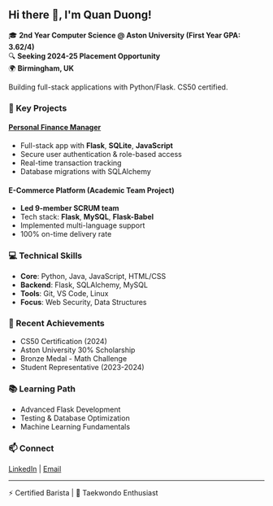 ## Hi there 👋, I'm Quan Duong!
🎓 **2nd Year Computer Science @ Aston University (First Year GPA: 3.62/4)**  
🔍 **Seeking 2024-25 Placement Opportunity**  
🌍 **Birmingham, UK**  

Building full-stack applications with Python/Flask. CS50 certified.

### 🚀 Key Projects
#### **[Personal Finance Manager](https://github.com/Quanthenewbiecoder/Personal-finance-manager)**
- Full-stack app with **Flask**, **SQLite**, **JavaScript**
- Secure user authentication & role-based access
- Real-time transaction tracking
- Database migrations with SQLAlchemy

#### **E-Commerce Platform (Academic Team Project)**
- **Led 9-member SCRUM team**
- Tech stack: **Flask**, **MySQL**, **Flask-Babel**
- Implemented multi-language support
- 100% on-time delivery rate

### 💻 Technical Skills
- **Core**: Python, Java, JavaScript, HTML/CSS
- **Backend**: Flask, SQLAlchemy, MySQL
- **Tools**: Git, VS Code, Linux
- **Focus**: Web Security, Data Structures

### 🎯 Recent Achievements
- CS50 Certification (2024)
- Aston University 30% Scholarship
- Bronze Medal - Math Challenge
- Student Representative (2023-2024)

### 📚 Learning Path
- Advanced Flask Development
- Testing & Database Optimization
- Machine Learning Fundamentals

### 📫 Connect
[LinkedIn](https://linkedin.com/in/duong-anh-quan-bb4b3b1a4) | 
[Email](mailto:quan.duong4work@gmail.com)

---
⚡ Certified Barista | 🥋 Taekwondo Enthusiast
